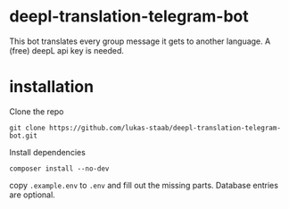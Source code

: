 # deepl-translation-telegram-bot
This bot translates every group message it gets to another language. A (free) deepL api key is needed.

# installation 
Clone the repo
```
git clone https://github.com/lukas-staab/deepl-translation-telegram-bot.git
```
Install dependencies 
```
composer install --no-dev
```
copy `.example.env` to `.env` and fill out the missing parts. Database entries are optional. 


